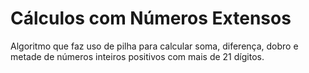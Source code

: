 # Cálculos com Números Extensos
Algoritmo que faz uso de pilha para calcular soma, diferença, dobro e metade de números inteiros positivos com mais de 21 dígitos.
